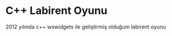 C++ Labirent Oyunu
==================


2012 yılında c++ wxwidgets ile geliştirmiş olduğum labirent oyunu
